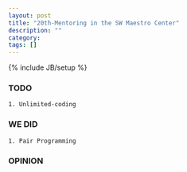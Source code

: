 ```yaml
---
layout: post
title: "20th-Mentoring in the SW Maestro Center"
description: ""
category: 
tags: []
---
```

{% include JB/setup %}
### TODO
	1. Unlimited-coding

### WE DID
	1. Pair Programming

### OPINION